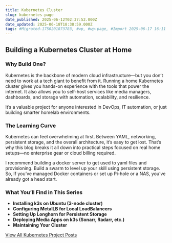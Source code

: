 ```yaml
---
title: Kubernetes Cluster
slug: kubernetes-page
date_published: 2025-06-12T02:37:52.000Z
date_updated: 2025-06-18T18:38:59.000Z
tags: #Migrated-1750201873783, #wp, #wp-page, #Import 2025-06-17 16:11
---
```


## **Building a Kubernetes Cluster at Home**

### **Why Build One?**

Kubernetes is the backbone of modern cloud infrastructure—but you don’t need to work at a tech giant to benefit from it. Running a home Kubernetes cluster gives you hands-on experience with the tools that power the internet. It also allows you to self-host services like media managers, dashboards, and storage with automation, scalability, and resilience.

It’s a valuable project for anyone interested in DevOps, IT automation, or just building smarter homelab environments.

### **The Learning Curve**

Kubernetes can feel overwhelming at first. Between YAML, networking, persistent storage, and the overall architecture, it’s easy to get lost. That’s why this blog breaks it all down into practical steps focused on real home setups—no enterprise gear or cloud billing required.

I recommend building a docker server to get used to yaml files and provisioning. Build a swarm to level up your skill using persistent storage. So, If you’ve managed Docker containers or set up Pi-hole or a NAS, you’ve already got a head start.

### **What You’ll Find in This Series**

- **Installing k3s on Ubuntu (3-node cluster)**
- **Configuring MetalLB for Local LoadBalancers**
- **Setting Up Longhorn for Persistent Storage**
- **Deploying Media Apps on k3s (Sonarr, Radarr, etc.)**
- **Maintaining Your Cluster**

[View All Kubernetes Project Posts](__GHOST_URL__/tag/kubernetes/)
